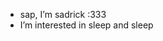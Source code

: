 -  sap, I’m sadrick :333
-  I’m interested in sleep and sleep
<!---
hhhsadrick/hhhsadrick is a ✨ special ✨ repository because its `README.md` (this file) appears on your GitHub profile.
You can click the Preview link to take a look at your changes.
--->
